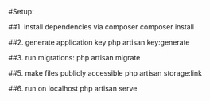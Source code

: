 #Setup:

##1. install dependencies via composer
composer install

##2. generate application key
php artisan key:generate

##3. run migrations:
php artisan migrate

##5. make files publicly accessible
php artisan storage:link

##6. run on localhost
php artisan serve
